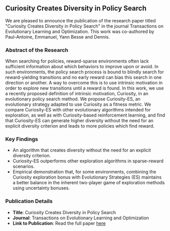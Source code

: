 ## Curiosity Creates Diversity in Policy Search

We are pleased to announce the publication of the research paper titled "Curiosity Creates Diversity in Policy Search" in the journal Transactions on Evolutionary Learning and Optimization. 
This work was co-authored by Paul-Antoine, Emmanuel, Yann Besse and Dennis.

### Abstract of the Research
When searching for policies, reward-sparse environments often lack sufficient
information about which behaviors to improve upon or avoid. In such environments,
the policy search process is bound to blindly search for reward-yielding transitions
and no early reward can bias this search in one direction or another. A way to
overcome this is to use intrinsic motivation in order to explore new transitions
until a reward is found. In this work, we use a recently proposed definition of
intrinsic motivation, Curiosity, in an evolutionary policy search method. We
propose Curiosity-ES, an evolutionary strategy adapted to use Curiosity as a
fitness metric. We compare Curiosity-ES with other evolutionary algorithms
intended for exploration, as well as with Curiosity-based reinforcement learning,
and find that Curiosity-ES can generate higher diversity without the need for an
explicit diversity criterion and leads to more policies which find reward.

### Key Findings

* An algorithm that creates diversity without the need for an explicit diversity criterion.
* Curiosity-ES outperforms other exploration algorithms in sparse-reward scenarios.
* Empirical demonstration that, for some environments, combining the Curiosity exploration bonus with Evolutionary Strategies (ES) maintains a better balance in the inherent two-player game of exploration methods using uncertainty bonuses.
  
### Publication Details
* **Title**: Curiosity Creates Diversity in Policy Search
* **Journal**: Transactions on Evolutionary Learning and Optimization
* **Link to Publication**: Read the full paper [here](https://dl.acm.org/doi/abs/10.1145/3605782)